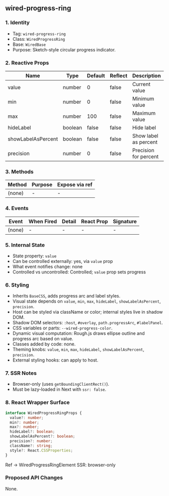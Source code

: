 ## wired-progress-ring

### 1. Identity
- Tag: `wired-progress-ring`
- Class: `WiredProgressRing`
- Base: `WiredBase`
- Purpose: Sketch-style circular progress indicator.

### 2. Reactive Props
| Name | Type | Default | Reflect | Description | Expose | React Name |
|------|------|----------|----------|--------------|---------|-------------|
| value | number | 0 | false | Current value | ✅ | value |
| min | number | 0 | false | Minimum value | ✅ | min |
| max | number | 100 | false | Maximum value | ✅ | max |
| hideLabel | boolean | false | false | Hide label | ✅ | hideLabel |
| showLabelAsPercent | boolean | false | false | Show label as percent | ✅ | showLabelAsPercent |
| precision | number | 0 | false | Precision for percent | ✅ | precision |

### 3. Methods
| Method | Purpose | Expose via ref |
|---------|----------|----------------|
| (none) | - | - |

### 4. Events
| Event | When Fired | Detail | React Prop | Signature |
|--------|-------------|---------|-------------|------------|
| (none) | - | - | - | - |

### 5. Internal State
- State property: `value`
- Can be controlled externally: yes, via `value` prop
- What event notifies change: none
- Controlled vs uncontrolled: Controlled; `value` prop sets progress

### 6. Styling
- Inherits `BaseCSS`, adds progress arc and label styles.
- Visual state depends on `value`, `min`, `max`, `hideLabel`, `showLabelAsPercent`, `precision`.
- Host can be styled via className or color; internal styles live in shadow DOM.
- Shadow DOM selectors: `:host`, `#overlay`, `path.progressArc`, `#labelPanel`.
- CSS variables or parts: `--wired-progress-color`.
- Dynamic visual computation: Rough.js draws ellipse outline and progress arc based on value.
- Classes added by code: none.
- Theming knobs: `value`, `min`, `max`, `hideLabel`, `showLabelAsPercent`, `precision`.
- External styling hooks: can apply to host.

### 7. SSR Notes
- Browser-only (uses `getBoundingClientRect()`).
- Must be lazy-loaded in Next with `ssr: false`.

### 8. React Wrapper Surface
```ts
interface WiredProgressRingProps {
  value?: number;
  min?: number;
  max?: number;
  hideLabel?: boolean;
  showLabelAsPercent?: boolean;
  precision?: number;
  className?: string;
  style?: React.CSSProperties;
}
```
Ref → WiredProgressRingElement
SSR: browser-only

### Proposed API Changes
None.